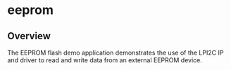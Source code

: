 # eeprom

## Overview
The EEPROM flash demo application demonstrates the use of the LPI2C IP and driver to read and write data from an
external EEPROM device.